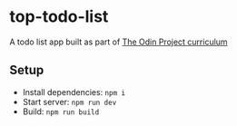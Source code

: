 # top-todo-list

A todo list app built as part of [The Odin Project curriculum](https://www.theodinproject.com/lessons/node-path-javascript-todo-list)

## Setup

- Install dependencies: `npm i`
- Start server: `npm run dev`
- Build: `npm run build`
